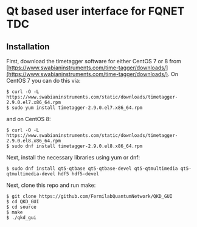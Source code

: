 Qt based user interface for FQNET TDC
=====================================

Installation
------------

First, download the timetagger software for either CentOS 7 or 8 from
[https://www.swabianinstruments.com/time-tagger/downloads/](https://www.swabianinstruments.com/time-tagger/downloads/). On CentOS 7 you can do this via:

```console
$ curl -O -L https://www.swabianinstruments.com/static/downloads/timetagger-2.9.0.el7.x86_64.rpm
$ sudo yum install timetagger-2.9.0.el7.x86_64.rpm
```

and on CentOS 8:

```console
$ curl -O -L https://www.swabianinstruments.com/static/downloads/timetagger-2.9.0.el8.x86_64.rpm
$ sudo dnf install timetagger-2.9.0.el8.x86_64.rpm
```

Next, install the necessary libraries using yum or dnf:

```console
$ sudo dnf install qt5-qtbase qt5-qtbase-devel qt5-qtmultimedia qt5-qtmultimedia-devel hdf5 hdf5-devel
```

Next, clone this repo and run make:

```console
$ git clone https://github.com/FermilabQuantumNetwork/QKD_GUI
$ cd QKD_GUI
$ cd source
$ make
$ ./qkd_gui
```

